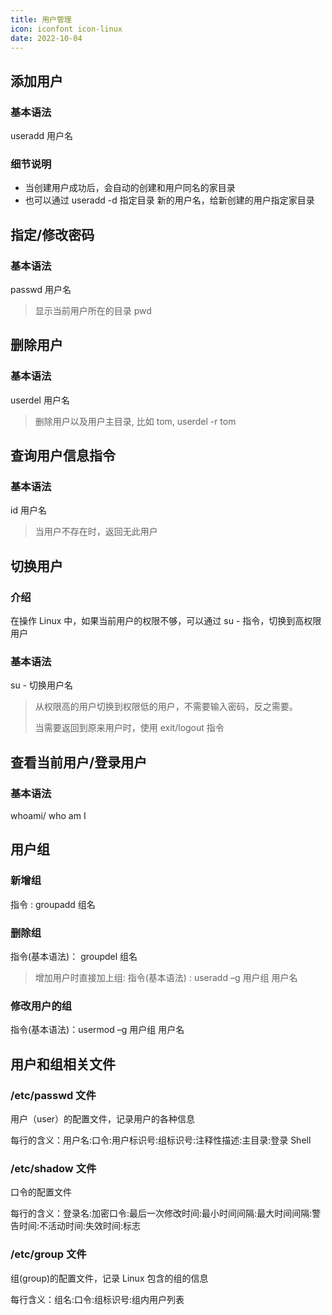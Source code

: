 ```yaml
---
title: 用户管理
icon: iconfont icon-linux
date: 2022-10-04
---
```


## 添加用户

### 基本语法

useradd  用户名

### 细节说明

- 当创建用户成功后，会自动的创建和用户同名的家目录
- 也可以通过 useradd -d 指定目录 新的用户名，给新创建的用户指定家目录

## 指定/修改密码

### 基本语法

passwd 用户名

> 显示当前用户所在的目录 pwd

## 删除用户

### 基本语法

userdel 用户名

> 删除用户以及用户主目录, 比如 tom, userdel -r tom

## 查询用户信息指令

### 基本语法

id  用户名

> 当用户不存在时，返回无此用户

## 切换用户

### 介绍

在操作 Linux 中，如果当前用户的权限不够，可以通过 su - 指令，切换到高权限用户

### 基本语法

su - 切换用户名

> 从权限高的用户切换到权限低的用户，不需要输入密码，反之需要。
>
>  当需要返回到原来用户时，使用 exit/logout 指令

## 查看当前用户/登录用户

### 基本语法

whoami/ who am I

## 用户组

### 新增组

指令 : groupadd  组名

### 删除组

指令(基本语法)： groupdel  组名 

> 增加用户时直接加上组: 指令(基本语法) : useradd –g 用户组 用户名

### 修改用户的组

指令(基本语法)：usermod –g 用户组 用户名

## 用户和组相关文件

### /etc/passwd 文件

用户（user）的配置文件，记录用户的各种信息 

每行的含义：用户名:口令:用户标识号:组标识号:注释性描述:主目录:登录 Shell

### /etc/shadow 文件

口令的配置文件 

每行的含义：登录名:加密口令:最后一次修改时间:最小时间间隔:最大时间间隔:警告时间:不活动时间:失效时间:标志

### /etc/group 文件

组(group)的配置文件，记录 Linux 包含的组的信息 

每行含义：组名:口令:组标识号:组内用户列表
